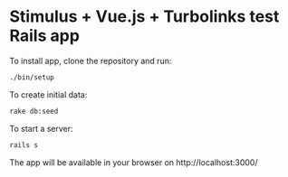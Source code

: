 # Stimulus + Vue.js + Turbolinks test Rails app

To install app, clone the repository and run:
```bash
./bin/setup
```

To create initial data:
```bash
rake db:seed
```

To start a server:
```bash
rails s
```

The app will be available in your browser on http://localhost:3000/

